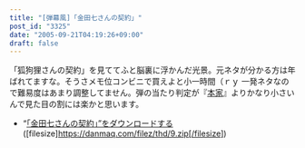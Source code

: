 ```yaml
---
title: "[弾幕風]「金田七さんの契約」"
post_id: "3325"
date: "2005-09-21T04:19:26+09:00"
draft: false
---
```



「狐狗狸さんの契約」を見ててふと脳裏に浮かんだ光景。元ネタが分かる方は年ばれてますな。そうさメモ位コンビニで買えよと小一時間（ｒｙ 一発ネタなので難易度はあまり調整してません。弾の当たり判定が『[本家](http://www.amazon.co.jp/gp/product/B000068H2S/ref=as_li_ss_tl?ie=UTF8&camp=247&creative=7399&creativeASIN=B000068H2S&linkCode=as2&tag=danmaq-22)』よりかなり小さいんで見た目の割には楽かと思います。

  * “[「金田七さんの契約」”をダウンロードする](/filez/thd/9.zip)([filesize]https://danmaq.com/filez/thd/9.zip[/filesize])
